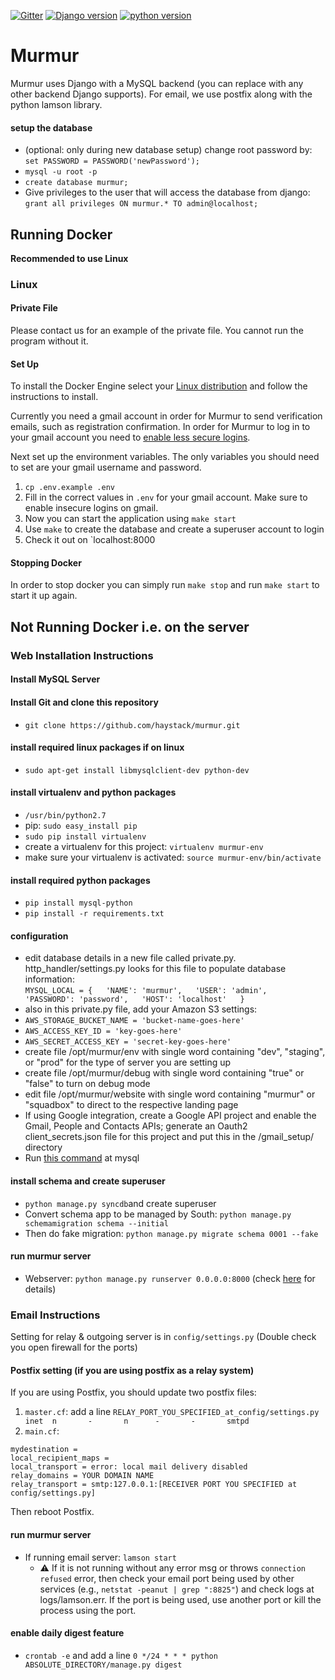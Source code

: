 
[![Gitter](https://badges.gitter.im/Join%20Chat.svg)](https://gitter.im/haystack/murmur?utm_source=badge&utm_medium=badge&utm_campaign=pr-badge) [![Django version](https://img.shields.io/badge/django-1.6-blue.svg)](https://docs.djangoproject.com/en/2.2/releases/1.6/) [![python version](https://img.shields.io/badge/python-2.7-yellowgreen.svg)](https://www.python.org/download/releases/2.7/)

Murmur
=

Murmur uses Django with a MySQL backend (you can replace with any other backend Django supports). For email, we use postfix along with the python lamson library.


#### setup the database 
* (optional: only during new database setup) change root password by: `set PASSWORD = PASSWORD('newPassword');`
* `mysql -u root -p`
* `create database murmur;`
* Give privileges to the user that will access the database from django: `grant all privileges ON murmur.* TO admin@localhost;`

## Running Docker

**Recommended to use Linux**
 
### Linux 

#### Private File

Please contact us for an example of the private file. You cannot run the program without it.

#### Set Up

To install the Docker Engine select your [Linux distribution](https://docs.docker.com/engine/install/#server) and follow the instructions to install. 

Currently you need a gmail account in order for Murmur to send verification emails, such as registration confirmation. In order for Murmur to log in to your gmail account you need to [enable less secure logins](https://support.google.com/accounts/answer/6010255?hl=en).

Next set up the environment variables. The only variables you should need to set are your gmail username and password.

1. `cp .env.example .env`
2. Fill in the correct values in `.env` for your gmail account. Make sure to enable insecure logins on gmail. 
3. Now you can start the application using `make start` 
4. Use `make` to create the database and create a superuser account to login
5. Check it out on `localhost:8000

#### Stopping Docker 

In order to stop docker you can simply run `make stop` and run `make start` to start it up again.

## Not Running Docker i.e. on the server

### Web Installation Instructions
  
#### Install MySQL Server

#### Install Git and clone this repository
* `git clone https://github.com/haystack/murmur.git`

#### install required linux packages if on linux
* `sudo apt-get install libmysqlclient-dev python-dev`

#### install virtualenv and python packages
* `/usr/bin/python2.7`
* pip: `sudo easy_install pip`
* `sudo pip install virtualenv `
* create a virtualenv for this project: `virtualenv murmur-env`
* make sure your virtualenv is activated: `source murmur-env/bin/activate`

#### install required python packages
* `pip install mysql-python`
* `pip install -r requirements.txt`

#### configuration
* edit database details in a new file called private.py. http_handler/settings.py looks for this file to populate database information:  
  `MYSQL_LOCAL = {  
	  'NAME': 'murmur',  
	  'USER': 'admin',  
	  'PASSWORD': 'password',  
	  'HOST': 'localhost'  
  }`
* also in this private.py file, add your Amazon S3 settings:
* `AWS_STORAGE_BUCKET_NAME = 'bucket-name-goes-here'`
* `AWS_ACCESS_KEY_ID = 'key-goes-here'`
* `AWS_SECRET_ACCESS_KEY = 'secret-key-goes-here'`
* create file /opt/murmur/env with single word containing "dev", "staging", or "prod" for the type of server you are setting up
* create file /opt/murmur/debug with single word containing "true" or "false" to turn on debug mode
* edit file /opt/murmur/website with single word containing "murmur" or "squadbox" to direct to the respective landing page
* If using Google integration, create a Google API project and enable the Gmail, People and Contacts APIs; generate an Oauth2 client_secrets.json file for this project and put this in the /gmail_setup/ directory
* Run [this command](https://github.com/haystack/murmur/blob/master/mysql_encoding) at mysql



#### install schema and create superuser
* `python manage.py syncdb`and create superuser
* Convert schema app to be managed by South: `python manage.py schemamigration schema --initial`
* Then do fake migration:  `python manage.py migrate schema 0001 --fake`

#### run murmur server
* Webserver: `python manage.py runserver 0.0.0.0:8000` (check [here](https://www.digitalocean.com/community/tutorials/how-to-serve-django-applications-with-apache-and-mod_wsgi-on-ubuntu-16-04) for details)

### Email Instructions
 
Setting for relay & outgoing server is in `config/settings.py` (Double check you open firewall for the ports)

#### Postfix setting (if you are using postfix as a relay system)

If you are using Postfix, you should update two postfix files:

1. `master.cf`: add a line `RELAY_PORT_YOU_SPECIFIED_at_config/settings.py      inet  n       -       n      -       -       smtpd`
2. `main.cf`: 
```
mydestination =
local_recipient_maps =
local_transport = error: local mail delivery disabled
relay_domains = YOUR DOMAIN NAME
relay_transport = smtp:127.0.0.1:[RECEIVER PORT YOU SPECIFIED at config/settings.py]
```

Then reboot Postfix. 

#### run murmur server
* If running email server: `lamson start`
	+ ⚠️ If it is not running without any error msg or throws `connection refused` error, then check your email port being used by other services (e.g., `netstat -peanut | grep ":8825"`) and check logs at logs/lamson.err. If the port is being used, use another port or kill the process using the port.  

#### enable daily digest feature
* `crontab -e` and add a line `0 */24 * * * python ABSOLUTE_DIRECTORY/manage.py digest`
